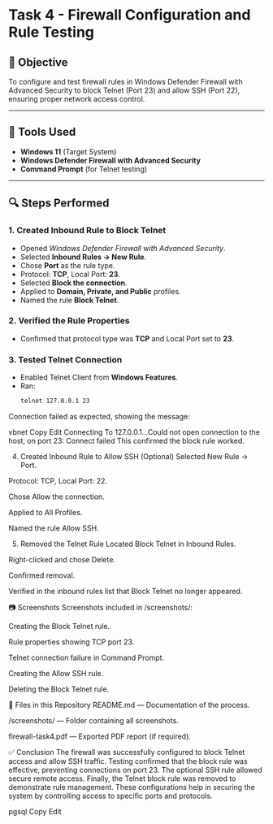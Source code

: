 # Task 4 - Firewall Configuration and Rule Testing

## 🎯 Objective
To configure and test firewall rules in Windows Defender Firewall with Advanced Security to block Telnet (Port 23) and allow SSH (Port 22), ensuring proper network access control.

---

## 🧰 Tools Used
- **Windows 11** (Target System)
- **Windows Defender Firewall with Advanced Security**
- **Command Prompt** (for Telnet testing)

---

## 🔍 Steps Performed

### 1. Created Inbound Rule to Block Telnet
- Opened *Windows Defender Firewall with Advanced Security*.
- Selected **Inbound Rules → New Rule**.
- Chose **Port** as the rule type.
- Protocol: **TCP**, Local Port: **23**.
- Selected **Block the connection**.
- Applied to **Domain, Private, and Public** profiles.
- Named the rule **Block Telnet**.

### 2. Verified the Rule Properties
- Confirmed that protocol type was **TCP** and Local Port set to **23**.

### 3. Tested Telnet Connection
- Enabled Telnet Client from **Windows Features**.
- Ran:
  ```cmd
  telnet 127.0.0.1 23
Connection failed as expected, showing the message:

vbnet
Copy
Edit
Connecting To 127.0.0.1...Could not open connection to the host, on port 23: Connect failed
This confirmed the block rule worked.

4. Created Inbound Rule to Allow SSH (Optional)
Selected New Rule → Port.

Protocol: TCP, Local Port: 22.

Chose Allow the connection.

Applied to All Profiles.

Named the rule Allow SSH.

5. Removed the Telnet Rule
Located Block Telnet in Inbound Rules.

Right-clicked and chose Delete.

Confirmed removal.

Verified in the inbound rules list that Block Telnet no longer appeared.

📷 Screenshots
Screenshots included in /screenshots/:

Creating the Block Telnet rule.

Rule properties showing TCP port 23.

Telnet connection failure in Command Prompt.

Creating the Allow SSH rule.

Deleting the Block Telnet rule.

📄 Files in this Repository
README.md — Documentation of the process.

/screenshots/ — Folder containing all screenshots.

firewall-task4.pdf — Exported PDF report (if required).

✅ Conclusion
The firewall was successfully configured to block Telnet access and allow SSH traffic. Testing confirmed that the block rule was effective, preventing connections on port 23. The optional SSH rule allowed secure remote access. Finally, the Telnet block rule was removed to demonstrate rule management. These configurations help in securing the system by controlling access to specific ports and protocols.

pgsql
Copy
Edit
